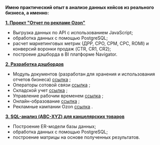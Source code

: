 **Имею практический опыт в анализе данных кейсов из реального бизнеса, а именно:**

[**1. Проект "Отчет по рекламе Ozon"**](https://github.com/Polina-Smirnova22/Date_Analysis/tree/main/Проект%20%22Отчет%20по%20рекламе%20Ozon%22)
  - Выгрузка данных по API с использованием JavaScript;
  - обработка данных с помощью PostgreSQL;
  - расчет маркетинговых метрик (ДРР, CPO, CPM, CPC, ROMI) и конверсий воронки продаж (CTR, CR1, CR2);
  - построеие дэшборда в BI платформе Navigator.

[**2. Разработка дэшбордов**](https://github.com/Polina-Smirnova22/Date_Analysis/tree/main/2.%20Дэшборды)
  - Модуль документов (разработан для хранения и использования отчетов бизнеса) [ссылка](https://github.com/Polina-Smirnova22/Date_Analysis/tree/main/2.%20Дэшборды/Модуль%20документов) ;
  - Операторы сотовой связи [ссылка](https://github.com/Polina-Smirnova22/Date_Analysis/tree/main/2.%20Дэшборды/Операторы%20сотовой%20связи) ;
  - Складской учет [ссылка](https://github.com/Polina-Smirnova22/Date_Analysis/tree/main/2.%20Дэшборды/Складской%20учет) ;
  - Управление рабочим временем [ссылка](https://github.com/Polina-Smirnova22/Date_Analysis/tree/main/2.%20Дэшборды/Управление%20рабочим%20временем) ;
  - Онлайн-образование [ссылка](https://github.com/Polina-Smirnova22/Date_Analysis/tree/main/2.%20Дэшборды/Управление%20рабочим%20временем) ;
  - Рекламные кампании Ozon [ссылка](https://github.com/Polina-Smirnova22/Date_Analysis/tree/main/2.%20Дэшборды/Управление%20рабочим%20временем) .

[**3. SQL-анализ (ABC-XYZ) для канцелярских товаров**](https://github.com/Polina-Smirnova22/Date_Analysis/tree/main/SQL-анализ%20(ABC-XYZ)%20для%20канцелярских%20товаров)
  - Построение ER-модели базы данных;
  - обработка данных с помощью PostgreSQL;
  - построение матрицы на основе полученных результатов.


